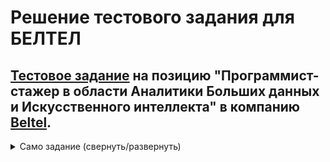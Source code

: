 # Решение тестового задания для БЕЛТЕЛ
## [Тестовое задание](https://github.com/beltelml/test) на позицию "Программист-стажер в области Аналитики Больших данных и Искусственного интеллекта" в компанию [Beltel](https://beltel.ru).
<details> 
<summary>Само задание (свернуть/развернуть)</summary>
Построить модель прогнозирования продаж, которая учитывает день недели и акцию.
Описание колонок:

## sales_raw.csv:
* date
* item_id - Код товара
* qnty - Количество продаж за день 


## discounts_raw.csv
* item_id - Код товара
* promo_type_code - Код типа акции
* sale_price_before_promo - Цена до акции
* sale_price_time_promo - Цена на акцию
* date_start - Дата начала акции
* date_end - Дата окончания акции

## Необходимо получить прогнозы, в которых имеются такие поля predictions.csv:
* date - дата прогноза
* item_id - Код товара
* prediction - Количество товара (дробное число)

прогноз должен быть построен на январь 2024 года по всем товарам, которые участвовали в продажах в декабре 2023. Разделитель в файле ';'.

## Метрика оценки качества прогноза
RMSE

## Условия и оценка качества выполнения задания
* Задание необходимо выполнить на ЯП Python
* Необходимо, чтобы вместе с файлом прогнозов кандидат прислал ноутбук с решением, по которому будут оцениваться навыки иcпользования библиотек языка Python. 
* Будет сравниваться метрика качества представленного решения с baseline моделью на данных за январь 2024
</details> 
